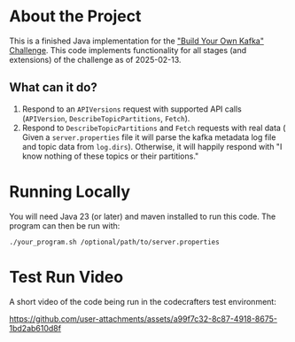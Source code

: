 # About the Project

This is a finished Java implementation for the
["Build Your Own Kafka" Challenge](https://codecrafters.io/challenges/kafka).
This code implements functionality for all stages (and extensions) of the
challenge as of 2025-02-13.

## What can it do?

1. Respond to an `APIVersions` request with supported API calls (`APIVersion`,
   `DescribeTopicPartitions`, `Fetch`).
2. Respond to `DescribeTopicPartitions` and `Fetch` requests with real data (
   Given a `server.properties` file it will parse the kafka metadata log file
   and topic data from `log.dirs`). Otherwise, it will happily respond with "I
   know nothing of these topics or their partitions."

# Running Locally

You will need Java 23 (or later) and maven installed to run this code. The
program can then be run with:

`./your_program.sh /optional/path/to/server.properties`

# Test Run Video

A short video of the code being run in the codecrafters test environment:

https://github.com/user-attachments/assets/a99f7c32-8c87-4918-8675-1bd2ab610d8f